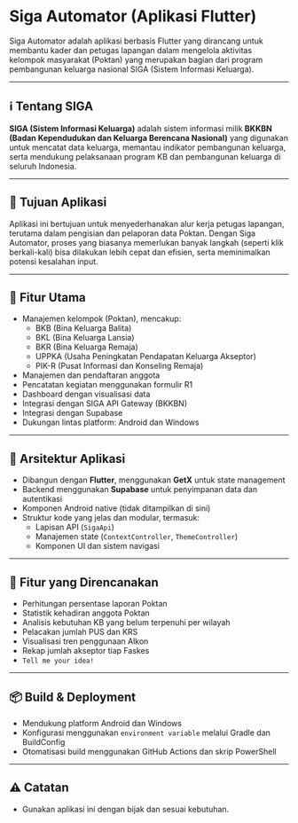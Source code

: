 # Siga Automator (Aplikasi Flutter)

Siga Automator adalah aplikasi berbasis Flutter yang dirancang untuk membantu kader dan petugas lapangan dalam mengelola aktivitas kelompok masyarakat (Poktan) yang merupakan bagian dari program pembangunan keluarga nasional SIGA (Sistem Informasi Keluarga).

---

## ℹ️ Tentang SIGA

**SIGA (Sistem Informasi Keluarga)** adalah sistem informasi milik **BKKBN (Badan Kependudukan dan Keluarga Berencana Nasional)** yang digunakan untuk mencatat data keluarga, memantau indikator pembangunan keluarga, serta mendukung pelaksanaan program KB dan pembangunan keluarga di seluruh Indonesia.

---

## 🎯 Tujuan Aplikasi

Aplikasi ini bertujuan untuk menyederhanakan alur kerja petugas lapangan, terutama dalam pengisian dan pelaporan data Poktan. Dengan Siga Automator, proses yang biasanya memerlukan banyak langkah (seperti klik berkali-kali) bisa dilakukan lebih cepat dan efisien, serta meminimalkan potensi kesalahan input.

---

## 🔧 Fitur Utama

- Manajemen kelompok (Poktan), mencakup:
  - BKB (Bina Keluarga Balita)
  - BKL (Bina Keluarga Lansia)
  - BKR (Bina Keluarga Remaja)
  - UPPKA (Usaha Peningkatan Pendapatan Keluarga Akseptor)
  - PIK-R (Pusat Informasi dan Konseling Remaja)
- Manajemen dan pendaftaran anggota
- Pencatatan kegiatan menggunakan formulir R1
- Dashboard dengan visualisasi data
- Integrasi dengan SIGA API Gateway (BKKBN)
- Integrasi dengan Supabase
- Dukungan lintas platform: Android dan Windows

---

## 🧱 Arsitektur Aplikasi

- Dibangun dengan **Flutter**, menggunakan **GetX** untuk state management
- Backend menggunakan **Supabase** untuk penyimpanan data dan autentikasi
- Komponen Android native (tidak ditampilkan di sini)
- Struktur kode yang jelas dan modular, termasuk:
  - Lapisan API (`SigaApi`)
  - Manajemen state (`ContextController`, `ThemeController`)
  - Komponen UI dan sistem navigasi

---

## 🚀 Fitur yang Direncanakan

- Perhitungan persentase laporan Poktan
- Statistik kehadiran anggota Poktan
- Analisis kebutuhan KB yang belum terpenuhi per wilayah
- Pelacakan jumlah PUS dan KRS
- Visualisasi tren penggunaan Alkon
- Rekap jumlah akseptor tiap Faskes
- `Tell me your idea!`

---

## 📦 Build & Deployment

- Mendukung platform Android dan Windows
- Konfigurasi menggunakan `environment variable` melalui Gradle dan BuildConfig
- Otomatisasi build menggunakan GitHub Actions dan skrip PowerShell

---

## ⚠️ Catatan

- Gunakan aplikasi ini dengan bijak dan sesuai kebutuhan.
